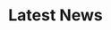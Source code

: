 ---
title: "Latest News"
draft: false
# page title background image
bg_image: "images/backgrounds/hero.png"
# meta description
description : "this is meta description"
---